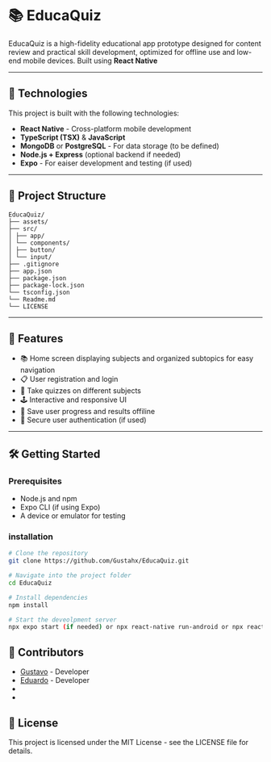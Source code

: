 # 📚 EducaQuiz

EducaQuiz is a high-fidelity educational app prototype designed for content review and practical skill development, optimized for offline use and low-end mobile devices. Built using **React Native**

---

## 🚀 Technologies

This project is built with the following technologies:

- **React Native** - Cross-platform mobile development
- **TypeScript (TSX)** & **JavaScript**
- **MongoDB** or **PostgreSQL** - For data storage (to be defined)
- **Node.js + Express** (optional backend if needed)
- **Expo** - For eaiser development and testing (if used)

---

## 📂 Project Structure

```
EducaQuiz/
├── assets/
├── src/
│ ├── app/
│ └── components/
│ ├── button/
│ └── input/
├── .gitignore
├── app.json
├── package.json
├── package-lock.json
└── tsconfig.json
└── Readme.md
└── LICENSE
```

---

## 📱 Features

- 📚 Home screen displaying subjects and organized subtopics for easy navigation
- 📋 User registration and login
- 🧠 Take quizzes on different subjects
- 🕹️ Interactive and responsive UI
- 💾 Save user progress and results offiline
- 🔐 Secure user authentication (if used)

---

## 🛠️ Getting Started 

### Prerequisites

- Node.js and npm
- Expo CLI (if using Expo)
- A device or emulator for testing 

### installation 

```bash
# Clone the repository 
git clone https://github.com/Gustahx/EducaQuiz.git

# Navigate into the project folder
cd EducaQuiz

# Install dependencies 
npm install 

# Start the deveolpment server
npx expo start (if needed) or npx react-native run-android or npx react-native run-ios
```

## 🤝 Contributors

- [Gustavo](https://github.com/Gustahx) - Developer
- [Eduardo](https://github.com/edwardmaia) - Developer 
-
-

## 📝 License

This project is licensed under the MIT License - see the LICENSE file for details.